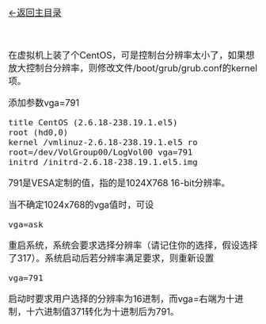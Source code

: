 [<font size=4>←返回主目录<font>](../README.md)
</br></br></br>

在虚拟机上装了个CentOS，可是控制台分辨率太小了，如果想放大控制台分辨率，则修改文件/boot/grub/grub.conf的kernel项。

添加参数vga=791

```
title CentOS (2.6.18-238.19.1.el5)
root (hd0,0)
kernel /vmlinuz-2.6.18-238.19.1.el5 ro root=/dev/VolGroup00/LogVol00 vga=791
initrd /initrd-2.6.18-238.19.1.el5.img
```

791是VESA定制的值，指的是1024X768 16-bit分辨率。

当不确定1024x768的vga值时，可设

```
vga=ask
```

重启系统，系统会要求选择分辨率（请记住你的选择，假设选择了317）。系统启动后若分辨率满足要求，则重新设置

```
vga=791 
```

启动时要求用户选择的分辨率为16进制，而vga=右端为十进制，十六进制值371转化为十进制后为791。

